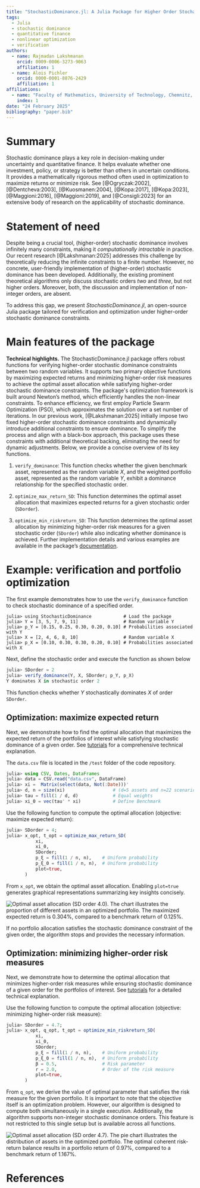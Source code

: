 ```yaml
---
title: "StochasticDominance.jl: A Julia Package for Higher Order Stochastic Dominance"
tags:
  - Julia
  - stochastic dominance
  - quantitative finance
  - nonlinear optimization
  - verification
authors:
  - name: Rajmadan Lakshmanan
    orcid: 0009-0006-3273-9063
    affiliation: 1
  - name: Alois Pichler
    orcid: 0000-0001-8876-2429
    affiliation: 1
affiliations:
  - name: "Faculty of Mathematics, University of Technology, Chemnitz, Germany"
    index: 1
date: "24 February 2025"
bibliography: "paper.bib"
---
```



# Summary

Stochastic dominance plays a key role in decision-making under uncertainty and quantitative finance. It helps evaluate whether one investment, policy, or strategy is better than others in uncertain conditions. It provides a mathematically rigorous method often used in optimization to maximize returns or minimize risk. See [@Ogryczak:2002], [@Dentcheva:2003], [@Kuosmanen:2004], [@Kopa:2017], [@Kopa:2023], [@Maggioni:2016], [@Maggioni:2019], and [@Consigli:2023] for an extensive body of research on the applicability of stochastic dominance.

# Statement of need

Despite being a crucial tool, (higher-order) stochastic dominance involves infinitely many constraints, making it *computationally intractable* in practice. Our recent research [@Lakshmanan:2025] addresses this challenge by theoretically reducing the infinite constraints to a finite number. However, no concrete, user-friendly implementation of (higher-order) stochastic dominance has been developed. Additionally, the existing prominent theoretical algorithms only discuss stochastic orders *two* and *three*, but not higher orders. Moreover, both, the discussion and implementation of non-integer orders, are absent. 

To address this gap, we present *StochasticDominance.jl*, an open-source Julia package tailored for verification and optimization under higher-order stochastic dominance constraints.  



# Main features of the package

**Technical highlights.** The StochasticDominance.jl package offers robust functions for verifying higher-order stochastic dominance constraints between two random variables. It supports two primary objective functions by maximizing expected returns and minimizing higher-order risk measures to achieve the optimal asset allocation while satisfying higher-order stochastic dominance constraints. The package's optimization framework is built around Newton’s method, which efficiently handles the non-linear constraints. To enhance efficiency, we first employ Particle Swarm Optimization (PSO), which approximates the solution over a set number of iterations. In our previous work, [@Lakshmanan:2025] initially impose two fixed higher-order stochastic dominance constraints and dynamically introduce additional constraints to ensure dominance. To simplify the process and align with a black-box approach, this package uses these constraints with additional theoretical backing, eliminating the need for dynamic adjustments. Below, we provide a concise overview of its key functions.

1.  `verify_dominance`: This function checks whether the given benchmark asset, represented as the random variable $X$, and the weighted portfolio asset, represented as the random variable $Y$, exhibit a dominance relationship for the specified stochastic order.

2. `optimize_max_return_SD`: This function determines the optimal asset allocation that maximizes expected returns for a given stochastic order (`SDorder`).

3. `optimize_min_riskreturn_SD`: This function determines the optimal asset allocation by minimizing higher-order risk measures for a given stochastic order (`SDorder`) while also indicating whether dominance is achieved.
Further implementation details and various examples are available in the package’s [documentation](https://rajmadan96.github.io/StochasticDominance.jl/dev/).

# Example: verification and portfolio optimization

The first example demonstrates how to use the `verify_dominance` function to check stochastic dominance of a specified order.
```julia-repl
julia> using StochasticDominance            # Load the package
julia> Y = [3, 5, 7, 9, 11]                 # Random variable Y
julia> p_Y = [0.15, 0.25, 0.30, 0.20, 0.10] # Probabilities associated with Y
julia> X = [2, 4, 6, 8, 10]                 # Random variable X
julia> p_X = [0.10, 0.30, 0.30, 0.20, 0.10] # Probabilities associated with X
```
Next, define the stochastic order and execute the function as shown below
```julia
julia> SDorder = 2
julia> verify_dominance(Y, X, SDorder; p_Y, p_X)
Y dominates X in stochastic order 2
```
This function checks whether $Y$ stochastically dominates $X$ of order `SDorder`.

## Optimization: maximize expected return

Next, we demonstrate how to find the optimal allocation that maximizes the expected return of the portfolios of interest while satisfying stochastic dominance of a given order. See [tutorials](https://rajmadan96.github.io/StochasticDominance.jl/dev/tutorial/tutorial3/) for a comprehensive technical explanation.

The `data.csv` file is located in the `/test` folder of the code repository.
```julia
julia> using CSV, Dates, DataFrames
julia> data = CSV.read("data.csv", DataFrame)
julia> xi =  Matrix(select(data, Not(:Date)))'
julia> d, n = size(xi)                  # (d=5 assets and n=22 scenarios)
julia> tau = fill(1 / d, d)             # Equal weights
julia> xi_0 = vec(tau' * xi)            # Define Benchmark
```

Use the following function to compute the optimal allocation (objective: maximize expected return):
```julia
julia> SDorder = 4;
julia> x_opt, t_opt = optimize_max_return_SD(
           xi,
           xi_0,
           SDorder;
           p_ξ = fill(1 / n, n),    # Uniform probability
           p_ξ_0 = fill(1 / n, n),  # Uniform probability
           plot=true,
       )
```
From `x_opt`, we obtain the optimal asset allocation. Enabling `plot=true` generates graphical representations summarizing key insights concisely.

![Optimal asset allocation (SD order 4.0). The chart illustrates the proportion of different assets in an optimized portfolio. The maximized expected return is 0.304\%, compared to a benchmark return of 0.125\%.](SDorder4AssetsAllocation.svg)

If no portfolio allocation satisfies the stochastic dominance constraint of the given order, the algorithm stops and provides the necessary information.

## Optimization: minimizing higher-order risk measures

Next, we demonstrate how to determine the optimal allocation that minimizes higher-order risk measures while ensuring stochastic dominance of a given order for the portfolios of interest. See [tutorials](https://rajmadan96.github.io/StochasticDominance.jl/dev/tutorial/tutorial4/) for a detailed technical explanation.

Use the following function to compute the optimal allocation (objective: minimizing higher-order risk measure):

```julia
julia> SDorder = 4.7;
julia> x_opt, q_opt, t_opt = optimize_min_riskreturn_SD(
           xi,
           xi_0,
           SDorder;
           p_ξ = fill(1 / n, n),    # Uniform probability
           p_ξ_0 = fill(1 / n, n),  # Uniform probability
           β = 0.5,                 # Risk parameter
           r = 2.0,                 # Order of the risk measure
           plot=true,
       )
```
From `q_opt`, we derive the value of optimal parameter that satisfies the risk measure for the given portfolio. It is important to note that the objective itself is an optimization problem. However, our algorithm is designed to compute both simultaneously in a single execution. Additionally, the algorithm supports non-integer stochastic dominance orders. This feature is not restricted to this single setup but is available across all functions.

![Optimal asset allocation (SD order 4.7). The pie chart illustrates the distribution of assets in the optimized portfolio. The optimal coherent risk-return balance results in a portfolio return of 0.97\%, compared to a benchmark return of 1.167\%.](SDorder4-7RiskAssetsAllocation.svg)

# References
